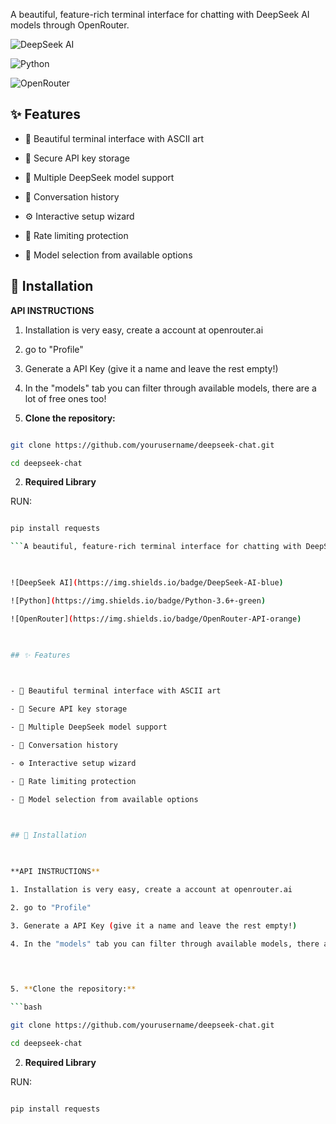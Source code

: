 A beautiful, feature-rich terminal interface for chatting with DeepSeek AI models through OpenRouter.

  

![DeepSeek AI](https://img.shields.io/badge/DeepSeek-AI-blue)

![Python](https://img.shields.io/badge/Python-3.6+-green)

![OpenRouter](https://img.shields.io/badge/OpenRouter-API-orange)

  

## ✨ Features

  

- 🎨 Beautiful terminal interface with ASCII art

- 🔐 Secure API key storage

- 🤖 Multiple DeepSeek model support

- 💬 Conversation history

- ⚙️ Interactive setup wizard

- 🚫 Rate limiting protection

- 🎯 Model selection from available options

  

## 🚀 Installation

  

**API INSTRUCTIONS**

1. Installation is very easy, create a account at openrouter.ai

2. go to "Profile"

3. Generate a API Key (give it a name and leave the rest empty!)

4. In the "models" tab you can filter through available models, there are a lot of free ones too!

  
  

5. **Clone the repository:**

```bash

git clone https://github.com/yourusername/deepseek-chat.git

cd deepseek-chat

```

  

2. **Required Library**

RUN:

```bash

pip install requests

```A beautiful, feature-rich terminal interface for chatting with DeepSeek AI models through OpenRouter.

  

![DeepSeek AI](https://img.shields.io/badge/DeepSeek-AI-blue)

![Python](https://img.shields.io/badge/Python-3.6+-green)

![OpenRouter](https://img.shields.io/badge/OpenRouter-API-orange)

  

## ✨ Features

  

- 🎨 Beautiful terminal interface with ASCII art

- 🔐 Secure API key storage

- 🤖 Multiple DeepSeek model support

- 💬 Conversation history

- ⚙️ Interactive setup wizard

- 🚫 Rate limiting protection

- 🎯 Model selection from available options

  

## 🚀 Installation

  

**API INSTRUCTIONS**

1. Installation is very easy, create a account at openrouter.ai

2. go to "Profile"

3. Generate a API Key (give it a name and leave the rest empty!)

4. In the "models" tab you can filter through available models, there are a lot of free ones too!

  
  

5. **Clone the repository:**

```bash

git clone https://github.com/yourusername/deepseek-chat.git

cd deepseek-chat

```

  

2. **Required Library**

RUN:

```bash

pip install requests

```

